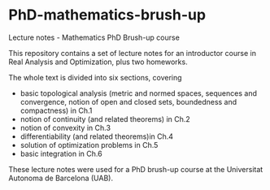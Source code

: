 # PhD-mathematics-brush-up
Lecture notes - Mathematics PhD Brush-up course

This repository contains a set of lecture notes for an introductor course in Real Analysis and Optimization, plus two homeworks.

The whole text is divided into six sections, covering
- basic topological analysis (metric and normed spaces, sequences and convergence, notion of open and closed sets, boundedness and compactness) in Ch.1
- notion of continuity (and related theorems) in Ch.2
- notion of convexity in Ch.3
- differentiability (and related theorems)in Ch.4
- solution of optimization problems in Ch.5
- basic integration in Ch.6

These lecture notes were used for a PhD brush-up course at the Universitat Autonoma de Barcelona (UAB).


